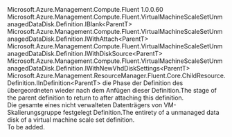 <Type Name="IDefinitionWithNewVhd&lt;ParentT&gt;" FullName="Microsoft.Azure.Management.Compute.Fluent.VirtualMachineScaleSetUnmanagedDataDisk.DefinitionWithNewVhd.IDefinitionWithNewVhd&lt;ParentT&gt;">
  <TypeSignature Language="C#" Value="public interface IDefinitionWithNewVhd&lt;ParentT&gt; : Microsoft.Azure.Management.Compute.Fluent.VirtualMachineScaleSetUnmanagedDataDisk.Definition.IBlank&lt;ParentT&gt;, Microsoft.Azure.Management.Compute.Fluent.VirtualMachineScaleSetUnmanagedDataDisk.Definition.IWithAttach&lt;ParentT&gt;, Microsoft.Azure.Management.Compute.Fluent.VirtualMachineScaleSetUnmanagedDataDisk.Definition.IWithDiskSource&lt;ParentT&gt;, Microsoft.Azure.Management.Compute.Fluent.VirtualMachineScaleSetUnmanagedDataDisk.Definition.IWithNewVhdDiskSettings&lt;ParentT&gt;, Microsoft.Azure.Management.ResourceManager.Fluent.Core.ChildResource.Definition.IInDefinition&lt;ParentT&gt;" />
  <TypeSignature Language="ILAsm" Value=".class public interface auto ansi abstract IDefinitionWithNewVhd`1&lt;ParentT&gt; implements class Microsoft.Azure.Management.Compute.Fluent.VirtualMachineScaleSetUnmanagedDataDisk.Definition.IBlank`1&lt;!ParentT&gt;, class Microsoft.Azure.Management.Compute.Fluent.VirtualMachineScaleSetUnmanagedDataDisk.Definition.IWithAttach`1&lt;!ParentT&gt;, class Microsoft.Azure.Management.Compute.Fluent.VirtualMachineScaleSetUnmanagedDataDisk.Definition.IWithDiskSource`1&lt;!ParentT&gt;, class Microsoft.Azure.Management.Compute.Fluent.VirtualMachineScaleSetUnmanagedDataDisk.Definition.IWithNewVhdDiskSettings`1&lt;!ParentT&gt;, class Microsoft.Azure.Management.ResourceManager.Fluent.Core.ChildResource.Definition.IInDefinition`1&lt;!ParentT&gt;" />
  <TypeSignature Language="DocId" Value="T:Microsoft.Azure.Management.Compute.Fluent.VirtualMachineScaleSetUnmanagedDataDisk.DefinitionWithNewVhd.IDefinitionWithNewVhd`1" />
  <TypeSignature Language="VB.NET" Value="Public Interface IDefinitionWithNewVhd(Of ParentT)&#xA;Implements IBlank(Of ParentT), IInDefinition(Of ParentT), IWithAttach(Of ParentT), IWithDiskSource(Of ParentT), IWithNewVhdDiskSettings(Of ParentT)" />
  <TypeSignature Language="F#" Value="type IDefinitionWithNewVhd&lt;'ParentT&gt; = interface&#xA;    interface IBlank&lt;'ParentT&gt;&#xA;    interface IWithDiskSource&lt;'ParentT&gt;&#xA;    interface IWithNewVhdDiskSettings&lt;'ParentT&gt;&#xA;    interface IWithAttach&lt;'ParentT&gt;&#xA;    interface IInDefinition&lt;'ParentT&gt;" />
  <AssemblyInfo>
    <AssemblyName>Microsoft.Azure.Management.Compute.Fluent</AssemblyName>
    <AssemblyVersion>1.0.0.60</AssemblyVersion>
  </AssemblyInfo>
  <TypeParameters>
    <TypeParameter Name="ParentT" />
  </TypeParameters>
  <Interfaces>
    <Interface>
      <InterfaceName>Microsoft.Azure.Management.Compute.Fluent.VirtualMachineScaleSetUnmanagedDataDisk.Definition.IBlank&lt;ParentT&gt;</InterfaceName>
    </Interface>
    <Interface>
      <InterfaceName>Microsoft.Azure.Management.Compute.Fluent.VirtualMachineScaleSetUnmanagedDataDisk.Definition.IWithAttach&lt;ParentT&gt;</InterfaceName>
    </Interface>
    <Interface>
      <InterfaceName>Microsoft.Azure.Management.Compute.Fluent.VirtualMachineScaleSetUnmanagedDataDisk.Definition.IWithDiskSource&lt;ParentT&gt;</InterfaceName>
    </Interface>
    <Interface>
      <InterfaceName>Microsoft.Azure.Management.Compute.Fluent.VirtualMachineScaleSetUnmanagedDataDisk.Definition.IWithNewVhdDiskSettings&lt;ParentT&gt;</InterfaceName>
    </Interface>
    <Interface>
      <InterfaceName>Microsoft.Azure.Management.ResourceManager.Fluent.Core.ChildResource.Definition.IInDefinition&lt;ParentT&gt;</InterfaceName>
    </Interface>
  </Interfaces>
  <Docs>
    <typeparam name="ParentT"><span data-ttu-id="b70e1-101">die Phase der Definition des übergeordneten wieder nach dem Anfügen dieser Definition.</span><span class="sxs-lookup"><span data-stu-id="b70e1-101">The stage of the parent definition to return to after attaching this definition.</span></span></typeparam>
    <summary>
            <span data-ttu-id="b70e1-102">Die gesamte eines nicht verwalteten Datenträgers von VM-Skalierungsgruppe festgelegt Definition.</span><span class="sxs-lookup"><span data-stu-id="b70e1-102">The entirety of a unmanaged data disk of a virtual machine scale set definition.</span></span>
            </summary>
    <remarks>To be added.</remarks>
  </Docs>
  <Members />
</Type>